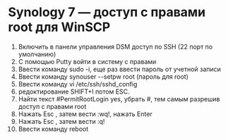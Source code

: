 # Synology 7 — доступ с правами root для WinSCP
1.	Включить в панели управления DSM доступ по SSH (22 порт по умолчанию)
2.	С помощью Putty войти в систему с правами 
3.	Ввести команду 
    sudo -i, 
	еще раз ввести пароль от учетной записи
4.	Ввести команду 
    synouser --setpw root (пароль для root)
5.	Ввести команду
    vi /etc/ssh/sshd_config
6.	редоктирование SHIFT+I потом ESC.
7.	Найти текст 
    #PermitRootLogin yes, убрать #, тем самым разрешив доступ с правами root
8.	Нажать Esc , затем вести :wq!, нажать Enter
9.	Нажать Esc , затем вести :q!
10.	Ввести команду reboot
